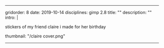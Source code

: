 ---

gridorder: 8
date: 2019-10-14
disciplines: gimp 2.8
title: ""
description: ""
intro: |

 stickers of my friend claire i made for her birthday


thumbnail: "/claire cover.png"

---